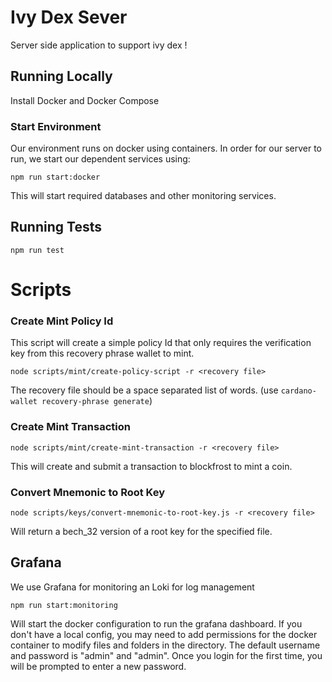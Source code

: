 # Ivy Dex Sever
Server side application to support ivy dex
!
## Running Locally

Install Docker and Docker Compose

### Start Environment
Our environment runs on docker using containers.
In order for our server to run, we start our dependent services using:

`npm run start:docker`

This will start required databases and other monitoring services.


## Running Tests

`npm run test`

# Scripts

### Create Mint Policy Id

This script will create a simple policy Id that only requires the verification key from this recovery phrase wallet to mint.

`node scripts/mint/create-policy-script -r <recovery file>`

The recovery file should be a space separated list of words. (use `cardano-wallet recovery-phrase generate`)

### Create Mint Transaction

`node scripts/mint/create-mint-transaction -r <recovery file>`

This will create and submit a transaction to blockfrost to mint a coin.

### Convert Mnemonic to Root Key

`node scripts/keys/convert-mnemonic-to-root-key.js -r <recovery file>`

Will return a bech_32 version of a root key for the specified file. 


## Grafana

We use Grafana for monitoring an Loki for log management

`npm run start:monitoring`

Will start the docker configuration to run the grafana dashboard. If you don't have a local config, you may need to add permissions for the docker container to modify files and folders in the directory.
The default username and password is "admin" and "admin". Once you login for the first time, you will be prompted to enter a new password.
